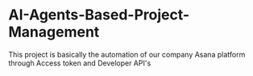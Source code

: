 # AI-Agents-Based-Project-Management
This project is basically the automation of our company Asana platform through Access token and Developer API's
